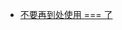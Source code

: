- <a href="https://blog.csdn.net/qq449245884/article/details/105304391" target="_blank">不要再到处使用 === 了</a>

